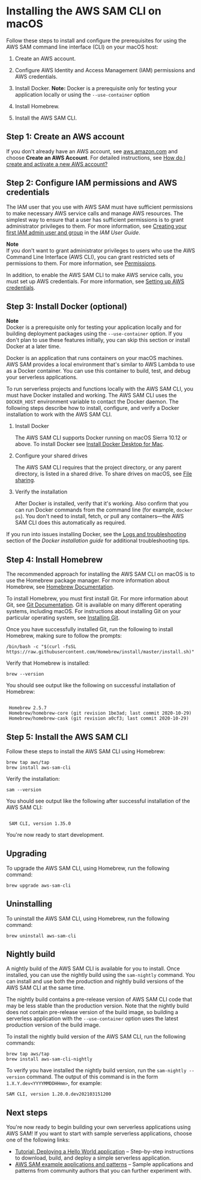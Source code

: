 # Installing the AWS SAM CLI on macOS<a name="serverless-sam-cli-install-mac"></a>

Follow these steps to install and configure the prerequisites for using the AWS SAM command line interface \(CLI\) on your macOS host:

1. Create an AWS account\.

1. Configure AWS Identity and Access Management \(IAM\) permissions and AWS credentials\.

1. Install Docker\. **Note:** Docker is a prerequisite only for testing your application locally or using the `--use-container` option

1. Install Homebrew\.

1. Install the AWS SAM CLI\.

## Step 1: Create an AWS account<a name="serverless-sam-cli-install-mac-aws-account"></a>

If you don't already have an AWS account, see [aws\.amazon\.com](https://aws.amazon.com/) and choose **Create an AWS Account**\. For detailed instructions, see [How do I create and activate a new AWS account?](http://aws.amazon.com/premiumsupport/knowledge-center/create-and-activate-aws-account/)

## Step 2: Configure IAM permissions and AWS credentials<a name="serverless-sam-cli-install-mac-iam-permissions"></a>

The IAM user that you use with AWS SAM must have sufficient permissions to make necessary AWS service calls and manage AWS resources\. The simplest way to ensure that a user has sufficient permissions is to grant administrator privileges to them\. For more information, see [Creating your first IAM admin user and group](https://docs.aws.amazon.com/IAM/latest/UserGuide/getting-started_create-admin-group.html) in the *IAM User Guide*\.

**Note**  
If you don't want to grant administrator privileges to users who use the AWS Command Line Interface \(AWS CLI\), you can grant restricted sets of permissions to them\. For more information, see [Permissions](sam-permissions.md)\.

In addition, to enable the AWS SAM CLI to make AWS service calls, you must set up AWS credentials\. For more information, see [Setting up AWS credentials](serverless-getting-started-set-up-credentials.md)\.

## Step 3: Install Docker \(optional\)<a name="serverless-sam-cli-install-mac-docker"></a>

**Note**  
Docker is a prerequisite only for testing your application locally and for building deployment packages using the `--use-container` option\. If you don't plan to use these features initially, you can skip this section or install Docker at a later time\.

Docker is an application that runs containers on your macOS machines\. AWS SAM provides a local environment that's similar to AWS Lambda to use as a Docker container\. You can use this container to build, test, and debug your serverless applications\.

To run serverless projects and functions locally with the AWS SAM CLI, you must have Docker installed and working\. The AWS SAM CLI uses the `DOCKER_HOST` environment variable to contact the Docker daemon\. The following steps describe how to install, configure, and verify a Docker installation to work with the AWS SAM CLI\.

1. Install Docker

   The AWS SAM CLI supports Docker running on macOS Sierra 10\.12 or above\. To install Docker see [Install Docker Desktop for Mac](https://docs.docker.com/docker-for-mac/install/)\.

1. Configure your shared drives

   The AWS SAM CLI requires that the project directory, or any parent directory, is listed in a shared drive\. To share drives on macOS, see [ File sharing](https://docs.docker.com/docker-for-mac/#file-sharing)\.

1. Verify the installation

   After Docker is installed, verify that it's working\. Also confirm that you can run Docker commands from the command line \(for example, `docker ps`\)\. You don't need to install, fetch, or pull any containers––the AWS SAM CLI does this automatically as required\.

If you run into issues installing Docker, see the [Logs and troubleshooting](https://docs.docker.com/docker-for-mac/troubleshoot/) section of the *Docker installation guide* for additional troubleshooting tips\.

## Step 4: Install Homebrew<a name="serverless-sam-cli-install-mac-homebrew"></a>

The recommended approach for installing the AWS SAM CLI on macOS is to use the Homebrew package manager\. For more information about Homebrew, see [Homebrew Documentation](https://docs.brew.sh)\.

To install Homebrew, you must first install Git\. For more information about Git, see [Git Documentation](https://git-scm.com)\. Git is available on many different operating systems, including macOS\. For instructions about installing Git on your particular operating system, see [Installing Git](https://git-scm.com/book/en/v2/Getting-Started-Installing-Git)\.

Once you have successfully installed Git, run the following to install Homebrew, making sure to follow the prompts:

```
/bin/bash -c "$(curl -fsSL https://raw.githubusercontent.com/Homebrew/install/master/install.sh)"
```

Verify that Homebrew is installed:

```
brew --version
```

You should see output like the following on successful installation of Homebrew:

```
 
 Homebrew 2.5.7
 Homebrew/homebrew-core (git revision 1be3ad; last commit 2020-10-29)
 Homebrew/homebrew-cask (git revision a0cf3; last commit 2020-10-29)
```

## Step 5: Install the AWS SAM CLI<a name="serverless-sam-cli-install-mac-sam-cli"></a>

Follow these steps to install the AWS SAM CLI using Homebrew:

```
brew tap aws/tap
brew install aws-sam-cli
```

Verify the installation:

```
sam --version
```

You should see output like the following after successful installation of the AWS SAM CLI:

```
 
 SAM CLI, version 1.35.0
```

You're now ready to start development\.

## Upgrading<a name="serverless-sam-cli-install-mac-upgrading"></a>

To upgrade the AWS SAM CLI, using Homebrew, run the following command:

```
brew upgrade aws-sam-cli
```

## Uninstalling<a name="serverless-sam-cli-install-mac-uninstalling"></a>

To uninstall the AWS SAM CLI, using Homebrew, run the following command:

```
brew uninstall aws-sam-cli
```

## Nightly build<a name="serverless-sam-cli-install-mac-nightly-build"></a>

A nightly build of the AWS SAM CLI is available for you to install\. Once installed, you can use the nightly build using the `sam-nightly` command\. You can install and use both the production and nightly build versions of the AWS SAM CLI at the same time\.

The nightly build contains a pre\-release version of AWS SAM CLI code that may be less stable than the production version\. Note that the nightly build does not contain pre\-release version of the build image, so building a serverless application with the `--use-container` option uses the latest production version of the build image\.

To install the nightly build version of the AWS SAM CLI, run the following commands:

```
brew tap aws/tap
brew install aws-sam-cli-nightly
```

To verify you have installed the nightly build version, run the `sam-nightly --version` command\. The output of this command is in the form `1.X.Y.dev<YYYYMMDDHHmm>`, for example:

```
SAM CLI, version 1.20.0.dev202103151200
```

## Next steps<a name="serverless-sam-cli-install-mac-next-steps"></a>

You're now ready to begin building your own serverless applications using AWS SAM\! If you want to start with sample serverless applications, choose one of the following links:
+ [Tutorial: Deploying a Hello World application](serverless-getting-started-hello-world.md) – Step\-by\-step instructions to download, build, and deploy a simple serverless application\.
+ [AWS SAM example applications and patterns](https://serverlessland.com/patterns) – Sample applications and patterns from community authors that you can further experiment with\.
